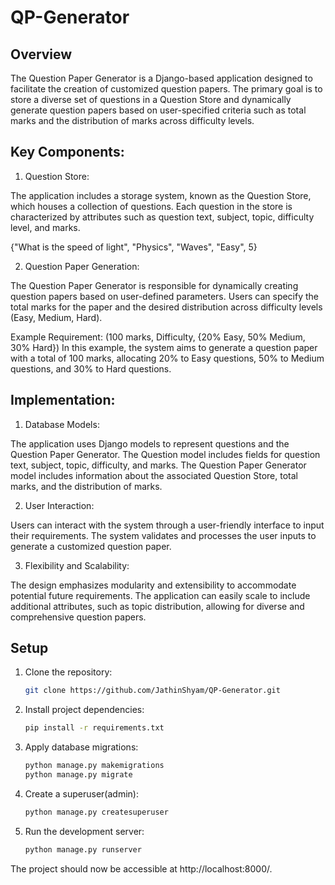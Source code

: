 # QP-Generator


## Overview

The Question Paper Generator is a Django-based application designed to facilitate the creation of customized question papers. The primary goal is to store a diverse set of questions in a Question Store and dynamically generate question papers based on user-specified criteria such as total marks and the distribution of marks across difficulty levels.

## Key Components:

1. Question Store:

The application includes a storage system, known as the Question Store, which houses a collection of questions.
Each question in the store is characterized by attributes such as question text, subject, topic, difficulty level, and marks.


   {"What is the speed of light", "Physics", "Waves", "Easy", 5}

2. Question Paper Generation:

The Question Paper Generator is responsible for dynamically creating question papers based on user-defined parameters.
Users can specify the total marks for the paper and the desired distribution across difficulty levels (Easy, Medium, Hard).


Example Requirement: (100 marks, Difficulty, {20% Easy, 50% Medium, 30% Hard})
In this example, the system aims to generate a question paper with a total of 100 marks, allocating 20% to Easy questions, 50% to Medium questions, and 30% to Hard questions.

## Implementation:

1. Database Models:

The application uses Django models to represent questions and the Question Paper Generator.
The Question model includes fields for question text, subject, topic, difficulty, and marks.
The Question Paper Generator model includes information about the associated Question Store, total marks, and the distribution of marks.

2. User Interaction:

Users can interact with the system through a user-friendly interface to input their requirements.
The system validates and processes the user inputs to generate a customized question paper.

3. Flexibility and Scalability:

The design emphasizes modularity and extensibility to accommodate potential future requirements.
The application can easily scale to include additional attributes, such as topic distribution, allowing for diverse and comprehensive question papers.

## Setup

1. Clone the repository:
   ```bash
   git clone https://github.com/JathinShyam/QP-Generator.git
   
2. Install project dependencies:
   ```bash
   pip install -r requirements.txt

3. Apply database migrations:
   ```bash
   python manage.py makemigrations
   python manage.py migrate

4. Create a superuser(admin):
   ```bash
   python manage.py createsuperuser

5. Run the development server:
   ```bash
   python manage.py runserver

The project should now be accessible at http://localhost:8000/.

